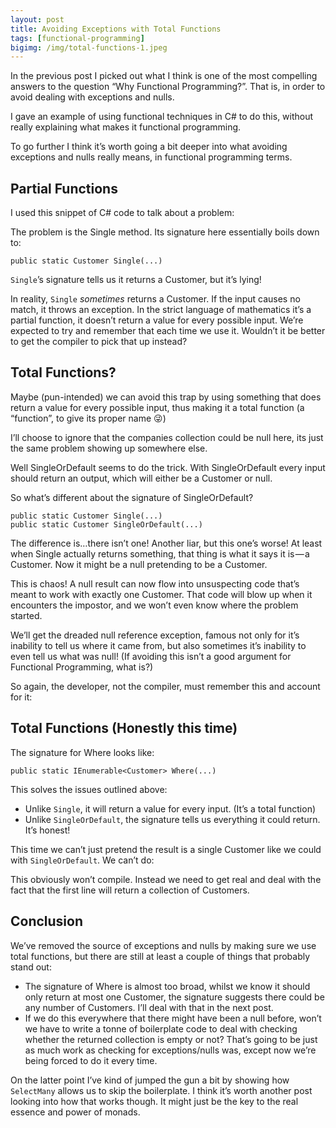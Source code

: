 ```yaml
---
layout: post
title: Avoiding Exceptions with Total Functions
tags: [functional-programming]
bigimg: /img/total-functions-1.jpeg
---
```


In the previous post I picked out what I think is one of the most compelling answers to the question “Why Functional Programming?”. That is, in order to avoid dealing with exceptions and nulls.

I gave an example of using functional techniques in C# to do this, without really explaining what makes it functional programming.

To go further I think it’s worth going a bit deeper into what avoiding exceptions and nulls really means, in functional programming terms.

## Partial Functions

I used this snippet of C# code to talk about a problem:


The problem is the Single method. Its signature here essentially boils down to:

```
public static Customer Single(...)
```

`Single`’s signature tells us it returns a Customer, but it’s lying!

In reality, `Single` *sometimes* returns a Customer. If the input causes no match, it throws an exception. In the strict language of mathematics it’s a partial function, it doesn’t return a value for every possible input. We’re expected to try and remember that each time we use it. Wouldn’t it be better to get the compiler to pick that up instead?

## Total Functions?

Maybe (pun-intended) we can avoid this trap by using something that does return a value for every possible input, thus making it a total function (a “function”, to give its proper name 😜)

I’ll choose to ignore that the companies collection could be null here, its just the same problem showing up somewhere else.

Well SingleOrDefault seems to do the trick. With SingleOrDefault every input should return an output, which will either be a Customer or null.

So what’s different about the signature of SingleOrDefault?
```
public static Customer Single(...)
public static Customer SingleOrDefault(...)
```

The difference is…there isn’t one! Another liar, but this one’s worse! At least when Single actually returns something, that thing is what it says it is — a Customer. Now it might be a null pretending to be a Customer.

This is chaos! A null result can now flow into unsuspecting code that’s meant to work with exactly one Customer. That code will blow up when it encounters the impostor, and we won’t even know where the problem started.

We’ll get the dreaded null reference exception, famous not only for it’s inability to tell us where it came from, but also sometimes it’s inability to even tell us what was null! (If avoiding this isn’t a good argument for Functional Programming, what is?)

So again, the developer, not the compiler, must remember this and account for it:


## Total Functions (Honestly this time)

The signature for Where looks like:
```
public static IEnumerable<Customer> Where(...)
```

This solves the issues outlined above:

* Unlike `Single`, it will return a value for every input. (It’s a total function)
* Unlike `SingleOrDefault`, the signature tells us everything it could return. It’s honest!

This time we can’t just pretend the result is a single Customer like we could with `SingleOrDefault`. We can’t do:

This obviously won’t compile. Instead we need to get real and deal with the fact that the first line will return a collection of Customers.

## Conclusion

We’ve removed the source of exceptions and nulls by making sure we use total functions, but there are still at least a couple of things that probably stand out:

* The signature of Where is almost too broad, whilst we know it should only return at most one Customer, the signature suggests there could be any number of Customers. I’ll deal with that in the next post.
* If we do this everywhere that there might have been a null before, won’t we have to write a tonne of boilerplate code to deal with checking whether the returned collection is empty or not? That’s going to be just as much work as checking for exceptions/nulls was, except now we’re being forced to do it every time.

On the latter point I’ve kind of jumped the gun a bit by showing how `SelectMany` allows us to skip the boilerplate. I think it’s worth another post looking into how that works though. It might just be the key to the real essence and power of monads.
